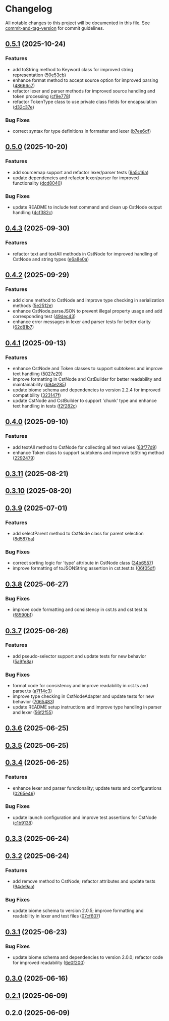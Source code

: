 # Changelog

All notable changes to this project will be documented in this file. See [commit-and-tag-version](https://github.com/absolute-version/commit-and-tag-version) for commit guidelines.

## [0.5.1](https://github.com/hidekatsu-izuno/elder-parse/compare/v0.5.0...v0.5.1) (2025-10-24)


### Features

* add toString method to Keyword class for improved string representation ([50e53cb](https://github.com/hidekatsu-izuno/elder-parse/commit/50e53cb0b845c05a9c22571ec240496160210f3a))
* enhance format method to accept source option for improved parsing ([48666c7](https://github.com/hidekatsu-izuno/elder-parse/commit/48666c7598314089cb988a2b2953692737998e35))
* refactor lexer and parser methods for improved source handling and token processing ([cf9e778](https://github.com/hidekatsu-izuno/elder-parse/commit/cf9e77859dc404fa46fe085becf11e376612f7f0))
* refactor TokenType class to use private class fields for encapsulation ([d32c37e](https://github.com/hidekatsu-izuno/elder-parse/commit/d32c37e6f91e8566759ff6b312ef404c7f1f088b))


### Bug Fixes

* correct syntax for type definitions in formatter and lexer ([b7ee6df](https://github.com/hidekatsu-izuno/elder-parse/commit/b7ee6df1ec8170b132f51da607721da24d780169))

## [0.5.0](https://github.com/hidekatsu-izuno/elder-parse/compare/v0.4.3...v0.5.0) (2025-10-20)


### Features

* add sourcemap support and refactor lexer/parser tests ([9a5c16a](https://github.com/hidekatsu-izuno/elder-parse/commit/9a5c16aacb2b7b2055cc16126337380328f50c4d))
* update dependencies and refactor lexer/parser for improved functionality ([dcd8040](https://github.com/hidekatsu-izuno/elder-parse/commit/dcd8040a23a58841718d501ce763f3aecccb0575))


### Bug Fixes

* update README to include test command and clean up CstNode output handling ([4cf382c](https://github.com/hidekatsu-izuno/elder-parse/commit/4cf382c3f11903e195621b97a60c236ee7773967))

## [0.4.3](https://github.com/hidekatsu-izuno/elder-parse/compare/v0.4.2...v0.4.3) (2025-09-30)


### Features

* refactor text and textAll methods in CstNode for improved handling of CstNode and string types ([e6a8e0a](https://github.com/hidekatsu-izuno/elder-parse/commit/e6a8e0a68dd6d64a0b73d7efb2e25cd11b0d0cb5))

## [0.4.2](https://github.com/hidekatsu-izuno/elder-parse/compare/v0.4.1...v0.4.2) (2025-09-29)


### Features

* add clone method to CstNode and improve type checking in serialization methods ([5e2512e](https://github.com/hidekatsu-izuno/elder-parse/commit/5e2512e2b44907769ca7056f377e01a70787e8cc))
* enhance CstNode.parseJSON to prevent illegal property usage and add corresponding test ([49dec43](https://github.com/hidekatsu-izuno/elder-parse/commit/49dec43ca591e1be69ce61ef66e0fcda28863669))
* enhance error messages in lexer and parser tests for better clarity ([62d81b7](https://github.com/hidekatsu-izuno/elder-parse/commit/62d81b7604b2871b5b954e59ce77727c8853c4ef))

## [0.4.1](https://github.com/hidekatsu-izuno/elder-parse/compare/v0.4.0...v0.4.1) (2025-09-13)


### Features

* enhance CstNode and Token classes to support subtokens and improve text handling ([5027e29](https://github.com/hidekatsu-izuno/elder-parse/commit/5027e29a38874426130da12f215b0dd08d88ac8c))
* improve formatting in CstNode and CstBuilder for better readability and maintainability ([b94e285](https://github.com/hidekatsu-izuno/elder-parse/commit/b94e285c2ddc9d7ae227b7b764a29dfa182c4273))
* update biome schema and dependencies to version 2.2.4 for improved compatibility ([323147f](https://github.com/hidekatsu-izuno/elder-parse/commit/323147f2a42615a130b1e5336e6de26d68d0f4c0))
* update CstNode and CstBuilder to support 'chunk' type and enhance text handling in tests ([f2f282c](https://github.com/hidekatsu-izuno/elder-parse/commit/f2f282cfb160cfa15fb2b82682af2de63548f665))

## [0.4.0](https://github.com/hidekatsu-izuno/elder-parse/compare/v0.3.11...v0.4.0) (2025-09-10)


### Features

* add textAll method to CstNode for collecting all text values ([83f77d9](https://github.com/hidekatsu-izuno/elder-parse/commit/83f77d95a081bfa0b61c4a61b240806c426c1b01))
* enhance Token class to support subtokens and improve toString method ([2292479](https://github.com/hidekatsu-izuno/elder-parse/commit/2292479c3e9509dfe3fd6e2f2702a23dbb8376f4))

## [0.3.11](https://github.com/hidekatsu-izuno/elder-parse/compare/v0.3.10...v0.3.11) (2025-08-21)

## [0.3.10](https://github.com/hidekatsu-izuno/elder-parse/compare/v0.3.9...v0.3.10) (2025-08-20)

## [0.3.9](https://github.com/hidekatsu-izuno/elder-parse/compare/v0.3.8...v0.3.9) (2025-07-01)


### Features

* add selectParent method to CstNode class for parent selection ([8d587ba](https://github.com/hidekatsu-izuno/elder-parse/commit/8d587ba221d9e3bb0d161cc4e2900c568c2cdfbf))


### Bug Fixes

* correct sorting logic for 'type' attribute in CstNode class ([34b6557](https://github.com/hidekatsu-izuno/elder-parse/commit/34b65573ac01718a27b6a534449fd351febbf505))
* improve formatting of toJSONString assertion in cst.test.ts ([06f05df](https://github.com/hidekatsu-izuno/elder-parse/commit/06f05dfa8067a0aae4b2e5fb7485a6e36384dc96))

## [0.3.8](https://github.com/hidekatsu-izuno/elder-parse/compare/v0.3.7...v0.3.8) (2025-06-27)


### Bug Fixes

* improve code formatting and consistency in cst.ts and cst.test.ts ([f8590b1](https://github.com/hidekatsu-izuno/elder-parse/commit/f8590b1d2b7bc9afbdaee55b1861809fab88e0a4))

## [0.3.7](https://github.com/hidekatsu-izuno/elder-parse/compare/v0.3.6...v0.3.7) (2025-06-26)


### Features

* add pseudo-selector support and update tests for new behavior ([5a9fe8a](https://github.com/hidekatsu-izuno/elder-parse/commit/5a9fe8a38642d8c7bdaf601e14d988949398a76c))


### Bug Fixes

* format code for consistency and improve readability in cst.ts and parser.ts ([a7f14c3](https://github.com/hidekatsu-izuno/elder-parse/commit/a7f14c3368afba76b51df3c406d9f13001fd08a0))
* improve type checking in CstNodeAdapter and update tests for new behavior ([7065483](https://github.com/hidekatsu-izuno/elder-parse/commit/7065483a636858b18857fd4ffd931f148f9992f2))
* update README setup instructions and improve type handling in parser and lexer ([56f2f55](https://github.com/hidekatsu-izuno/elder-parse/commit/56f2f556d5f2a02be81e9f68fd7f5e11a73f696f))

## [0.3.6](https://github.com/hidekatsu-izuno/elder-parse/compare/v0.3.5...v0.3.6) (2025-06-25)

## [0.3.5](https://github.com/hidekatsu-izuno/elder-parse/compare/v0.3.4...v0.3.5) (2025-06-25)

## [0.3.4](https://github.com/hidekatsu-izuno/elder-parse/compare/v0.3.3...v0.3.4) (2025-06-25)


### Features

* enhance lexer and parser functionality; update tests and configurations ([0265e46](https://github.com/hidekatsu-izuno/elder-parse/commit/0265e46e20311e4e5809e44bbc1ec5220a1edf05))


### Bug Fixes

* update launch configuration and improve test assertions for CstNode ([c1b9138](https://github.com/hidekatsu-izuno/elder-parse/commit/c1b91380ef1ea528d3ddee802d76126334ffde4f))

## [0.3.3](https://github.com/hidekatsu-izuno/elder-parse/compare/v0.3.2...v0.3.3) (2025-06-24)

## [0.3.2](https://github.com/hidekatsu-izuno/elder-parse/compare/v0.3.1...v0.3.2) (2025-06-24)


### Features

* add remove method to CstNode; refactor attributes and update tests ([94de9aa](https://github.com/hidekatsu-izuno/elder-parse/commit/94de9aa06437ef831b69041101594cf1b200b2bc))


### Bug Fixes

* update biome schema to version 2.0.5; improve formatting and readability in lexer and test files ([07cf607](https://github.com/hidekatsu-izuno/elder-parse/commit/07cf6079cba9939371469500e6367990a13493c1))

## [0.3.1](https://github.com/hidekatsu-izuno/elder-parse/compare/v0.3.0...v0.3.1) (2025-06-23)


### Bug Fixes

* update biome schema and dependencies to version 2.0.0; refactor code for improved readability ([6e0f200](https://github.com/hidekatsu-izuno/elder-parse/commit/6e0f2002e14eae241d1e31a35690536e560cd28b))

## [0.3.0](https://github.com/hidekatsu-izuno/elder-parse/compare/v0.2.1...v0.3.0) (2025-06-16)

## [0.2.1](https://github.com/hidekatsu-izuno/elder-parse/compare/v0.2.0...v0.2.1) (2025-06-09)

## 0.2.0 (2025-06-09)
